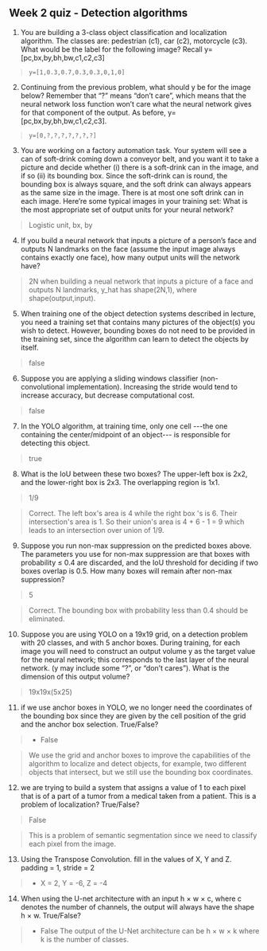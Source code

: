## Week 2 quiz - Detection algorithms

1. You are building a 3-class object classification and localization algorithm. The classes are: pedestrian (c1), car (c2), motorcycle (c3). What would be the label for the following image? Recall y=[pc,bx,by,bh,bw,c1,c2,c3]

  > ```y=[1,0.3,0.7,0.3,0.3,0,1,0]```

2. Continuing from the previous problem, what should y be for the image below? Remember that “?” means “don’t care”, which means that the neural network loss function won’t care what the neural network gives for that component of the output. As before, y=[pc,bx,by,bh,bw,c1,c2,c3].

  > ```y=[0,?,?,?,?,?,?,?]```

3. You are working on a factory automation task. Your system will see a can of soft-drink coming down a conveyor belt, and you want it to take a picture and decide whether (i) there is a soft-drink can in the image, and if so (ii) its bounding box. Since the soft-drink can is round, the bounding box is always square, and the soft drink can always appears as the same size in the image. There is at most one soft drink can in each image. Here’re some typical images in your training set: What is the most appropriate set of output units for your neural network?

  >  Logistic unit, bx, by

4. If you build a neural network that inputs a picture of a person’s face and outputs N landmarks on the face (assume the input image always contains exactly one face), how many output units will the network have?

  > 2N
> when building a neual network that inputs a picture of a face and outputs N landmarks, y_hat has shape(2N,1), where shape(output,input).

5. When training one of the object detection systems described in lecture, you need a training set that contains many pictures of the object(s) you wish to detect. However, bounding boxes do not need to be provided in the training set, since the algorithm can learn to detect the objects by itself.

  >  false

6. Suppose you are applying a sliding windows classifier (non-convolutional implementation). Increasing the stride would tend to increase accuracy, but decrease computational cost.

  > false

7. In the YOLO algorithm, at training time, only one cell ---the one containing the center/midpoint of an object--- is responsible for detecting this object.

  > true

8. What is the IoU between these two boxes? The upper-left box is 2x2, and the lower-right box is 2x3. The overlapping region is 1x1.

  >  1/9

> Correct. The left box's area is 4 while the right box 's is 6. Their intersection's area is 1. So their union's area is 4 + 6 - 1 = 9 which leads to an intersection over union of 1/9.

9. Suppose you run non-max suppression on the predicted boxes above. The parameters you use for non-max suppression are that boxes with probability ≤ 0.4 are discarded, and the IoU threshold for deciding if two boxes overlap is 0.5. How many boxes will remain after non-max suppression?

  >  5

> Correct. The bounding box with probability less than 0.4 should be eliminated.

10. Suppose you are using YOLO on a 19x19 grid, on a detection problem with 20 classes, and with 5 anchor boxes. During training, for each image you will need to construct an output volume y as the target value for the neural network; this corresponds to the last layer of the neural network. (y may include some “?”, or “don’t cares”). What is the dimension of this output volume?

  > 19x19x(5x25)

11. if we use anchor boxes in YOLO, we no longer need the coordinates of the bounding box since they are given by the cell position of the grid and the anchor box selection. True/False?
>- False

>  We use the grid and anchor boxes to improve the capabilities of the algorithm to localize and detect objects, for example, two different objects that intersect, but we still use the bounding box coordinates.

12. we are trying to build a system that assigns a value of 1 to each pixel that is of a part of a tumor from a medical taken from a patient. This is a problem of localization? True/False?
> False

> This is a problem of semantic segmentation since we need to classify each pixel from the image.

13. Using the Transpose Convolution. fill in the values of X, Y and Z. padding = 1, stride = 2
>- X = 2, Y = -6, Z = -4

14. When using the U-net architecture with an input h × w × c, where c denotes the number of channels, the output will always have the shape h × w. True/False?
>- False
>  The output of the U-Net architecture can be h × w × k where k is the number of classes.
